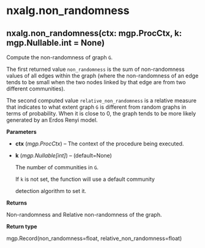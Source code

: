 # nxalg.non\_randomness

## nxalg.non\_randomness\(ctx: mgp.ProcCtx, k: mgp.Nullable.int = None\)

Compute the non-randomness of graph `G`.

The first returned value `non_randomness` is the sum of non-randomness values of all edges within the graph \(where the non-randomness of an edge tends to be small when the two nodes linked by that edge are from two different communities\).

The second computed value `relative_non_randomness` is a relative measure that indicates to what extent graph `G` is different from random graphs in terms of probability. When it is close to 0, the graph tends to be more likely generated by an Erdos Renyi model.

**Parameters**

* **ctx** \(_mgp.ProcCtx_\) – The context of the procedure being executed.
* **k** \(_mgp.Nullable\[int\]_\) – \(default=None\)

  The number of communities in `G`.

  If `k` is not set, the function will use a default community

  detection algorithm to set it.

**Returns**

Non-randomness and Relative non-randomness of the graph.

**Return type**

mgp.Record\(non\_randomness=float, relative\_non\_randomness=float\)

